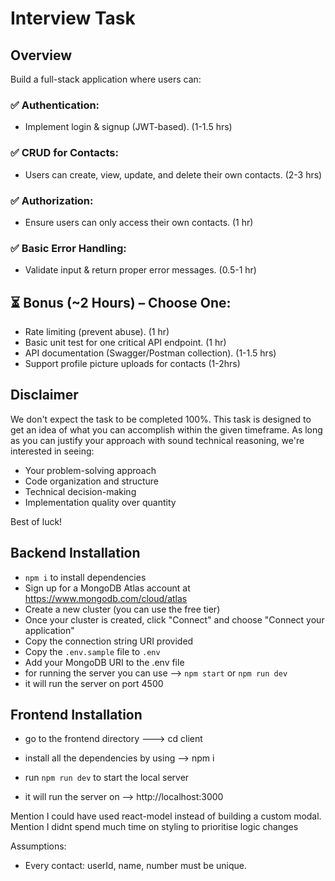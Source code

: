 # Interview Task
## Overview
Build a full-stack application where users can:

### :white_check_mark: Authentication: 
* Implement login & signup (JWT-based). (1-1.5 hrs)

### :white_check_mark: CRUD for Contacts:
* Users can create, view, update, and delete their own contacts. (2-3 hrs)

### :white_check_mark: Authorization: 
* Ensure users can only access their own contacts. (1 hr)

### :white_check_mark: Basic Error Handling:
* Validate input & return proper error messages. (0.5-1 hr)

## :hourglass_flowing_sand: Bonus (~2 Hours) – Choose One:
* Rate limiting (prevent abuse). (1 hr)
* Basic unit test for one critical API endpoint. (1 hr)
* API documentation (Swagger/Postman collection). (1-1.5 hrs)
* Support profile picture uploads for contacts (1-2hrs)

## Disclaimer
We don't expect the task to be completed 100%. This task is designed to get an idea of what you can accomplish within the given timeframe.
As long as you can justify your approach with sound technical reasoning, we're interested in seeing:
- Your problem-solving approach
- Code organization and structure
- Technical decision-making
- Implementation quality over quantity

Best of luck!

<!-- -------------------------------------------------------------------------------------------- -->

## Backend Installation
* `npm i` to install dependencies
* Sign up for a MongoDB Atlas account at https://www.mongodb.com/cloud/atlas
* Create a new cluster (you can use the free tier)
* Once your cluster is created, click "Connect" and choose "Connect your application"
* Copy the connection string URI provided
* Copy the `.env.sample` file to `.env`
* Add your MongoDB URI to the .env file
* for running the server you can use --> `npm start` or `npm run dev`
* it will run the server on port 4500

<!-- -------------------------------------------------------------------------------------------- -->

## Frontend Installation

* go to the frontend directory ---> cd client

* install all the dependencies by using --> npm i
* run `npm run dev` to start the local server
* it will run the server on --> http://localhost:3000

<!-- -------------------------------------------------------------------------------------------- -->




Mention I could have used react-model instead of building a custom modal.
Mention I didnt spend much time on styling to prioritise logic changes

Assumptions:
- Every contact: userId, name, number must be unique.